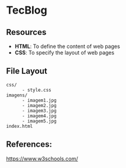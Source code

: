 <h1>TecBlog</h1>

## Resources

* <b>HTML</b>: To define the content of web pages
* <b>CSS</b>: To specify the layout of web pages

## File Layout
    css/                     
          - style.css
    imagens/                     
          - imagem1.jpg
          - imagem2.jpg
          - imagem3.jpg
          - imagem4.jpg
          - imagem5.jpg
    index.html
    
## References:
https://www.w3schools.com/
